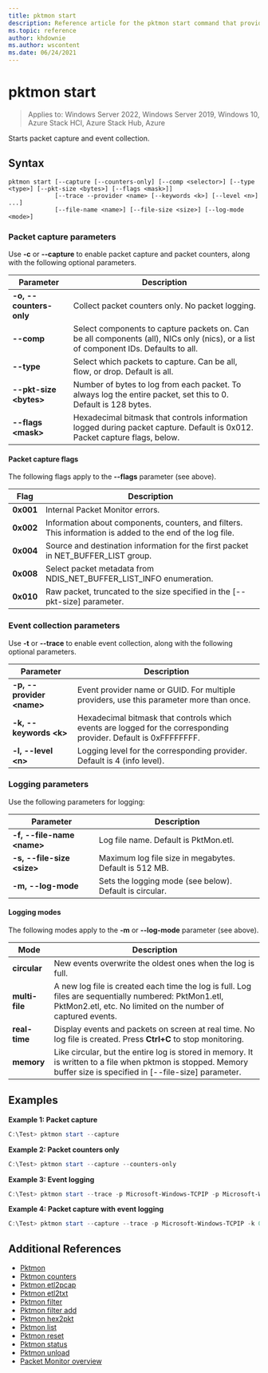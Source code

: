 ```yaml
---
title: pktmon start
description: Reference article for the pktmon start command that provides a listing of parameters and what they do.
ms.topic: reference
author: khdownie
ms.author: wscontent
ms.date: 06/24/2021
---
```


# pktmon start

>Applies to: Windows Server 2022, Windows Server 2019, Windows 10, Azure Stack HCI, Azure Stack Hub, Azure

Starts packet capture and event collection.

## Syntax

```
pktmon start [--capture [--counters-only] [--comp <selector>] [--type <type>] [--pkt-size <bytes>] [--flags <mask>]]
             [--trace --provider <name> [--keywords <k>] [--level <n>] ...]
             [--file-name <name>] [--file-size <size>] [--log-mode <mode>]
```

### Packet capture parameters

Use **-c** or **--capture** to enable packet capture and packet counters, along with the following optional parameters.

| **Parameter** | **Description** |
| ------------- | --------------- |
| **-o, --counters-only** | Collect packet counters only. No packet logging. |
| **--comp** | Select components to capture packets on. Can be all components (all), NICs only (nics), or a list of component IDs. Defaults to all. |
| **--type** | Select which packets to capture. Can be all, flow, or drop. Default is all. |
| **--pkt-size \<bytes\>** | Number of bytes to log from each packet. To always log the entire packet, set this to 0. Default is 128 bytes. |
| **--flags \<mask\>** | Hexadecimal bitmask that controls information logged during packet capture. Default is 0x012. Packet capture flags, below. |

#### Packet capture flags

The following flags apply to the **--flags** parameter (see above).

| **Flag** | **Description** |
| --------- | ----------- |
| **0x001** | Internal Packet Monitor errors. |
| **0x002** | Information about components, counters, and filters. This information is added to the end of the log file. |
| **0x004** | Source and destination information for the first packet in NET_BUFFER_LIST group. |
| **0x008** | Select packet metadata from NDIS_NET_BUFFER_LIST_INFO enumeration. |
| **0x010** | Raw packet, truncated to the size specified in the [--pkt-size] parameter. |

### Event collection parameters

Use **-t** or **--trace** to enable event collection, along with the following optional parameters.

| **Parameter** | **Description** |
| ------------- | --------------- |
| **-p, --provider \<name\>** | Event provider name or GUID. For multiple providers, use this parameter more than once. |
| **-k, --keywords \<k\>** | Hexadecimal bitmask that controls which events are logged for the corresponding provider. Default is 0xFFFFFFFF. |
| **-l, --level \<n\>** | Logging level for the corresponding provider. Default is 4 (info level). |

### Logging parameters

Use the following parameters for logging:

| **Parameter** | **Description** |
| ------------- | --------------- |
| **-f, --file-name \<name\>** | Log file name. Default is PktMon.etl. |
| **-s, --file-size \<size\>** | Maximum log file size in megabytes. Default is 512 MB. |
| **-m, --log-mode** | Sets the logging mode (see below). Default is circular. |

#### Logging modes

The following modes apply to the **-m** or **--log-mode** parameter (see above).

| **Mode** | **Description** |
| -------- | --------------- |
| **circular** | New events overwrite the oldest ones when the log is full. |
| **multi-file** | A new log file is created each time the log is full. Log files are sequentially numbered: PktMon1.etl, PktMon2.etl, etc. No limited on the number of captured events. |
| **real-time** | Display events and packets on screen at real time. No log file is created. Press **Ctrl+C** to stop monitoring. |
| **memory** | Like circular, but the entire log is stored in memory. It is written to a file when pktmon is stopped. Memory buffer size is specified in [--file-size] parameter. |

## Examples

**Example 1: Packet capture**

```PowerShell
C:\Test> pktmon start --capture
```

**Example 2: Packet counters only**

```PowerShell
C:\Test> pktmon start --capture --counters-only
```

**Example 3: Event logging**

```PowerShell
C:\Test> pktmon start --trace -p Microsoft-Windows-TCPIP -p Microsoft-Windows-NDIS
```

**Example 4: Packet capture with event logging**

```PowerShell
C:\Test> pktmon start --capture --trace -p Microsoft-Windows-TCPIP -k 0xFF -l 4
```

## Additional References

- [Pktmon](pktmon.md)
- [Pktmon counters](pktmon-counters.md)
- [Pktmon etl2pcap](pktmon-etl2pcap.md)
- [Pktmon etl2txt](pktmon-etl2txt.md)
- [Pktmon filter](pktmon-filter.md)
- [Pktmon filter add](pktmon-filter-add.md)
- [Pktmon hex2pkt](pktmon-hex2pkt.md)
- [Pktmon list](pktmon-list.md)
- [Pktmon reset](pktmon-reset.md)
- [Pktmon status](pktmon-status.md)
- [Pktmon unload](pktmon-unload.md)
- [Packet Monitor overview](../../networking/technologies/pktmon/pktmon.md)

